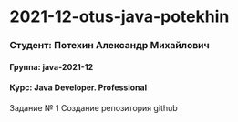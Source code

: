 # 2021-12-otus-java-potekhin

### Студент: Потехин Александр Михайлович
#### Группа: java-2021-12
#### Курс: Java Developer. Professional

Задание № 1
Создание репозитория github
